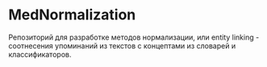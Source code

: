 # MedNormalization
Репозиторий для разработке методов нормализации, или entity linking - соотнесения упоминаний из текстов с концептами из словарей и классификаторов. 
